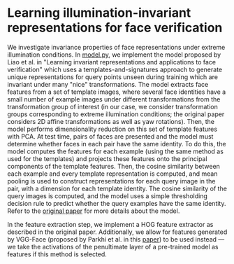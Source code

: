 # Learning illumination-invariant representations for face verification

We investigate invariance properties of face representations under extreme illumination conditions.  In [model.py](./model.py), we implement the model proposed by Liao et al. in "Learning invariant representations and applications to face verification" which uses a templates-and-signatures approach to generate unique representations for query points unseen during training which are invariant under many "nice" transformations.  The model extracts face features from a set of template images, where several face identities have a small number of example images under different transformations from the transformation group of interest (in our case, we consider transformation groups corresponding to extreme illumination conditions; the original paper considers 2D affine transformations as well as yaw rotations).  Then, the model performs dimensionality reduction on this set of template features with PCA.  At test time, pairs of faces are presented and the model must determine whether faces in each pair have the same identity.  To do this, the model computes the features for each example (using the same method as used for the templates) and projects these features onto the principal components of the template features.  Then, the cosine similarity between each example and every template representation is computed, and mean pooling is used to construct representations for each query image in the pair, with a dimension for each template identity.  The cosine similarity of the query images is computed, and the model uses a simple thresholding decision rule to predict whether the query examples have the same identity.  Refer to the [original paper](https://papers.nips.cc/paper/2013/file/ad3019b856147c17e82a5bead782d2a8-Paper.pdf) for more details about the model.

In the feature extraction step, we implement a HOG feature extractor as described in the original paper.  Additionally, we allow for features generated by VGG-Face (proposed by Parkhi et al. in this [paper](https://www.robots.ox.ac.uk/~vgg/publications/2015/Parkhi15/)) to be used instead — we take the activations of the penultimate layer of a pre-trained model as features if this method is selected.
